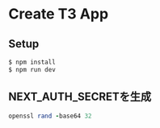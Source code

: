# Create T3 App

## Setup

```bash
$ npm install
$ npm run dev
```


## NEXT_AUTH_SECRETを生成
```ruby:qiita.rb
openssl rand -base64 32
```
